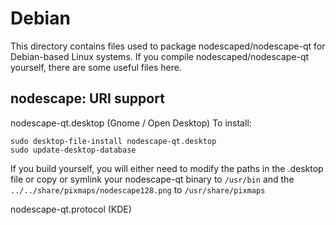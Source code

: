 
Debian
====================
This directory contains files used to package nodescaped/nodescape-qt
for Debian-based Linux systems. If you compile nodescaped/nodescape-qt yourself, there are some useful files here.

## nodescape: URI support ##


nodescape-qt.desktop  (Gnome / Open Desktop)
To install:

	sudo desktop-file-install nodescape-qt.desktop
	sudo update-desktop-database

If you build yourself, you will either need to modify the paths in
the .desktop file or copy or symlink your nodescape-qt binary to `/usr/bin`
and the `../../share/pixmaps/nodescape128.png` to `/usr/share/pixmaps`

nodescape-qt.protocol (KDE)


